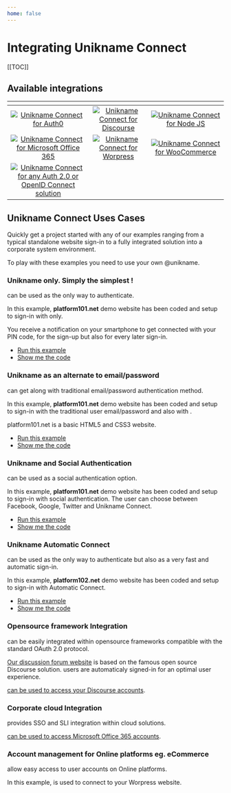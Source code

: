 ```yaml
---
home: false
---
```


# Integrating Unikname Connect

[[TOC]]

## Available integrations

| <!-- -->    | <!-- -->    | <!-- -->    |
|:-------------:|:-------------:|:-------------:|
| [![][auth0-logo]](apps/auth0/)       | [![][discourse-logo]](apps/discourse/)        | [![][nodejs-logo]](apps/nodejs/) |
| [![][office365-logo]](apps/office365/) | [![][wordpress-logo]](apps/wordpress/) | [![][woocommerce-logo]](apps/wordpress/) | 
| [![][auth2.0-oidc-logo]](apps/auth2.0-openidconnect/) | | |

[auth0-logo]: ./apps/auth0/auth0-logo.png "Unikname Connect for Auth0"
[discourse-logo]: ./apps/discourse/discourse-logo.png "Unikname Connect for Discourse"
[nodejs-logo]: ./apps/nodejs/nodejs-logo.png "Unikname Connect for Node JS"
[office365-logo]: ./apps/office365/office365-logo.png "Unikname Connect for Microsoft Office 365"
[wordpress-logo]: ./apps/wordpress/wordpress-logo.png "Unikname Connect for Worpress"
[woocommerce-logo]: ./apps/wordpress/woocommerce-logo.png "Unikname Connect for WooCommerce"
[auth2.0-oidc-logo]: ./apps/auth2.0-openidconnect/auth2.0-openidconnect-logo.png "Unikname Connect for any Auth 2.0 or OpenID Connect solution"

## Unikname Connect Uses Cases

Quickly get a project started with any of our examples ranging from a typical standalone website sign-in to a fully integrated solution into a corporate system environment.

To play with these examples you need to use your own @unikname.

### Unikname only. Simply the simplest !

<Uniknameconnect/> can be used as the only way to authenticate.

In this example, **platform101.net** demo website has been coded and setup to sign-in with <unikname/> only.

You receive a notification on your smartphone to get connected with your PIN code, for the sign-up but also for every later sign-in.

- [Run this example](https://www.platform101.net/)
- [Show me the code](https://github.com/unik-name/platform10x.net/blob/35498f0b9bea3f62426f6c2a4346629df4f8c27b/server.js)

### Unikname as an alternate to email/password

<uniknameconnect/> can get along with traditional email/password authentication method.

In this example, **platform101.net** demo website has been coded and setup to sign-in with the traditional user email/password and also with <uniknameconnect/>.

platform101.net is a basic HTML5 and CSS3 website.

- [Run this example](https://www.platform101.net/)
- [Show me the code](https://github.com/unik-name/platform10x.net/blob/35498f0b9bea3f62426f6c2a4346629df4f8c27b/server.js)

### Unikname and Social Authentication

<uniknameconnect/> can be used as a social authentication option.

In this example, **platform101.net** demo website has been coded and setup to sign-in with social authentication. The user can choose between Facebook, Google, Twitter and Unikname Connect.

- [Run this example](https://www.platform101.net/)
- [Show me the code](https://github.com/unik-name/platform10x.net/blob/35498f0b9bea3f62426f6c2a4346629df4f8c27b/server.js)

### Unikname Automatic Connect

<uniknameconnect/> can be used as the only way to authenticate but also as a very fast and automatic sign-in.

In this example, **platform102.net** demo website has been coded and setup to sign-in with Automatic Connect.

- [Run this example](https://www.platform102.net/connectSocialAuthent)
- [Show me the code](https://github.com/unik-name/platform10x.net/blob/35498f0b9bea3f62426f6c2a4346629df4f8c27b/server.js)

### Opensource framework Integration

<uniknameconnect/> can be easily integrated within opensource frameworks compatible with the standard OAuth 2.0 protocol.

[Our discussion forum website](https://forum.unikname.com) is based on the famous open source Discourse solution. <unikname/> users are automaticaly signed-in for an optimal user experience.

[<uniknameconnect/> can be used to access your Discourse accounts](/integration/connect/apps/discourse).

### Corporate cloud Integration

<uniknameconnect/> provides SSO and SLI integration within cloud solutions.

[<uniknameconnect/> can be used to access Microsoft Office 365 accounts](/integration/connect/apps/office365).

### Account management for Online platforms eg. eCommerce

<uniknameconnect/> allow easy access to user accounts on Online platforms.

In this example, <uniknameconnect/> is used to connect to your Worpress website.

